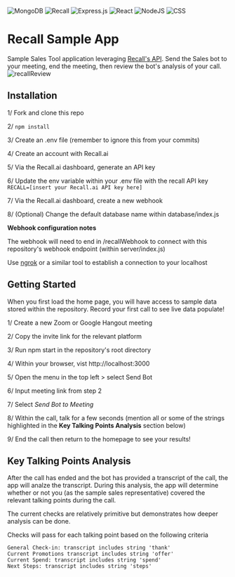![MongoDB](https://img.shields.io/badge/MongoDB-%234ea94b.svg?style=for-the-badge&logo=mongodb&logoColor=white) ![Recall](https://img.shields.io/badge/recall.ai-%231572B6.svg?style=for-the-badge&logoColor=blue)
 ![Express.js](https://img.shields.io/badge/express.js-%23404d59.svg?style=for-the-badge&logo=express&logoColor=%2361DAFB) 
![React](https://img.shields.io/badge/react-%2320232a.svg?style=for-the-badge&logo=react&logoColor=%2361DAFB) ![NodeJS](https://img.shields.io/badge/node.js-6DA55F?style=for-the-badge&logo=node.js&logoColor=white) ![CSS](https://img.shields.io/badge/css-%231572B6.svg?style=for-the-badge&logo=css3&logoColor=white) 
# Recall Sample App

Sample Sales Tool application leveraging [Recall's API](https://www.recall.ai/). Send the Sales bot to your meeting, end the meeting, then review the bot's analysis of your call. 
![recallReview](https://github.com/Patrick-Kelly-1330/recallSampleApp/assets/51098314/19f7ea29-47bc-4c37-b78d-4dedf250e037)

## Installation

1/ Fork and clone this repo 

2/ ```npm install```

3/ Create an .env file (remember to ignore this from your commits)

4/ Create an account with Recall.ai

5/ Via the Recall.ai dashboard, generate an API key

6/ Update the env variable within your .env file with the recall API key ```RECALL=[insert your Recall.ai API key here]```

7/ Via the Recall.ai dashboard, create a new webhook

8/ (Optional) Change the default database name within database/index.js

**Webhook configuration notes**

The webhook will need to end in /recallWebhook to connect with this repository's webhook endpoint (within server/index.js)

Use [ngrok](https://ngrok.com/docs/getting-started/) or a similar tool to establish a connection to your localhost

## Getting Started

When you first load the home page, you will have access to sample data stored within the repository. Record your first call to see live data populate! 

1/ Create a new Zoom or Google Hangout meeting

2/ Copy the invite link for the relevant platform 

3/ Run npm start in the repository's root directory

4/ Within your browser, vist http://localhost:3000 

5/ Open the menu in the top left > select Send Bot

6/ Input meeting link from step 2

7/ Select _Send Bot to Meeting_

8/ Within the call, talk for a few seconds (mention all or some of the strings highlighted in the **Key Talking Points Analysis** section below)

9/ End the call then return to the homepage to see your results!

## Key Talking Points Analysis

After the call has ended and the bot has provided a transcript of the call, the app will analze the transcript. During this analysis, the app will determine whether or not you (as the sample sales representative) covered the relevant talking points during the call. 

The current checks are relatively primitive but demonstrates how deeper analysis can be done. 

Checks will pass for each talking point based on the following criteria
```
General Check-in: transcript includes string 'thank'
Current Promotions transcript includes string 'offer'
Current Spend: transcript includes string 'spend'
Next Steps: transcript includes string 'steps'
```





